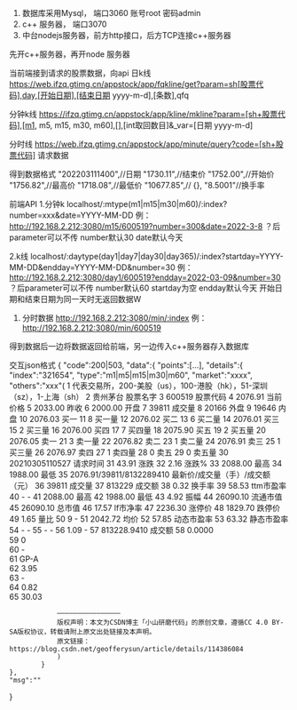 
1. 数据库采用Mysql， 端口3060
账号root 密码admin
2. c++ 服务器， 端口3070
3. 中台nodejs服务器，前方http接口，后方TCP连接c++服务器

先开c++服务器，再开node 服务器

当前端接到请求的股票数据，向api
日k线
https://web.ifzq.gtimg.cn/appstock/app/fqkline/get?param=sh[股票代码],day,[开始日期],[结束日期 yyyy-m-d],[条数],qfq

分钟k线
https://ifzq.gtimg.cn/appstock/app/kline/mkline?param=[sh+股票代码],[m1, m5, m15, m30, m60],[],[int取回数目]&_var=[日期 yyyy-m-d]

分时线
https://web.ifzq.gtimg.cn/appstock/app/minute/query?code=[sh+股票代码]
请求数据

得到数据格式
"202203111400",//日期
"1730.11",//结束价
"1752.00",//开始价
"1756.82",//最高价
"1718.08",//最低价
"10677.85",//
{},
"8.5001"//换手率

前端API
1.分钟k
localhost/:mtype(m1|m15|m30|m60)/:index?number=xxx&date=YYYY-MM-DD
例：http://192.168.2.212:3080/m15/600519?number=300&date=2022-3-8
？后parameter可以不传
number默认30
date默认今天

2.k线
localhost/:daytype(day1|day7|day30|day365)/:index?startday=YYYY-MM-DD&endday=YYYY-MM-DD&number=30
例：http://192.168.2.212:3080/day1/600519?endday=2022-03-09&number=30
？后parameter可以不传
number默认60
startday为空
endday默认今天
开始日期和结束日期为同一天时无返回数据W

1. 分时数据
http://192.168.2.212:3080/min/:index
例：http://192.168.2.212:3080/min/600519

得到数据后一边将数据返回给前端，另一边传入c++服务器存入数据库

交互json格式
{
    "code":200|503,
    "data":{
        "points":[...],
        "details":{
            "index":"321654",
            "type":"m1|m5|m15|m30|m60",
            "market":"xxxx",
            "others":"xxx"(
                1	代表交易所，200-美股（us），100-港股（hk），51-深圳（sz），1-上海（sh）
                2	贵州茅台	股票名字
                3	600519	股票代码
                4	2076.91	当前价格
                5	2033.00	昨收
                6	2000.00	开盘
                7	39811	成交量
                8	20166	外盘
                9	19646	内盘
                10	2076.03	买一
                11	8	买一量
                12	2076.02	买二
                13	6	买二量
                14	2076.01	买三
                15	2	买三量
                16	2076.00	买四
                17	7	买四量
                18	2075.90	买五
                19	2	买五量
                20	2076.05	卖一
                21	3	卖一量
                22	2076.82	卖二
                23	1	卖二量
                24	2076.91	卖三
                25	1	买三量
                26	2076.97	卖四
                27	1	卖四量
                28	0	卖五
                29	0	卖五量
                30	20210305110527	请求时间
                31	43.91	涨跌
                32	2.16	涨跌%
                33	2088.00	最高
                34	1988.00	最低
                35	2076.91/39811/8132289410	最新价/成交量（手）/成交额（元）
                36	39811	成交量
                37	813229	成交额
                38	0.32	换手率
                39	58.53	ttm市盈率
                40	-	-
                41	2088.00	最高
                42	1988.00	最低
                43	4.92	振幅
                44	26090.10	流通市值
                45	26090.10	总市值
                46	17.57	lf市净率
                47	2236.30	涨停价
                48	1829.70	跌停价
                49	1.65	量比
                50	9	-
                51	2042.72	均价
                52	57.85	动态市盈率
                53	63.32	静态市盈率
                54	-	-
                55	-	-
                56	1.09	-
                57	813228.9410	成交额
                58	0.0000	
                59	0	
                60	-	
                61	GP-A	
                62	3.95	
                63	-	
                64	0.82	
                65	30.03	

                ————————————————
                版权声明：本文为CSDN博主「小山研磨代码」的原创文章，遵循CC 4.0 BY-SA版权协议，转载请附上原文出处链接及本声明。
                原文链接：https://blog.csdn.net/geofferysun/article/details/114386084
                )
            }
    },
    "msg":""
}


